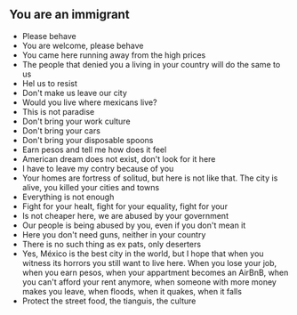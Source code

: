 ## You are an immigrant
- Please behave
- You are welcome, please behave
- You came here running away from the high prices
- The people that denied you a living in your country will do the same to us
- Hel us to resist
- Don't make us leave our city
- Would you live where mexicans live?
- This is not paradise
- Don't bring your work culture
- Don't bring your cars
- Don't bring your disposable spoons
- Earn pesos and tell me how does it feel
- American dream does not exist, don't look for it here
- I have to leave my contry because of you
- Your homes are fortress of solitud, but here is not like that. The city is alive, you killed your cities and towns
- Everything is not enough
- Fight for your healt, fight for your equality, fight for your
- Is not cheaper here, we are abused by your government
- Our people is being abused by you, even if you don't mean it
- Here you don't need guns, neither in your country
- There is no such thing as ex pats, only deserters
- Yes, México is the best city in the world, but I hope that when you witness its horrors you still want to live here. When you lose your job, when you earn pesos, when your appartment becomes an AirBnB, when you can't afford your rent anymore, when someone with more money makes you leave, when floods, when it quakes, when it falls
- Protect the street food, the tianguis, the culture